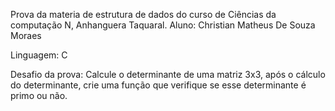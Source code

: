 Prova da materia de estrutura de dados do curso de Ciências da computação N, Anhanguera Taquaral.
Aluno: Christian Matheus De Souza Moraes

Linguagem: C

Desafio da prova:
Calcule o determinante de uma matriz 3x3, após o cálculo do determinante, crie uma função que verifique se esse determinante é primo ou não.
